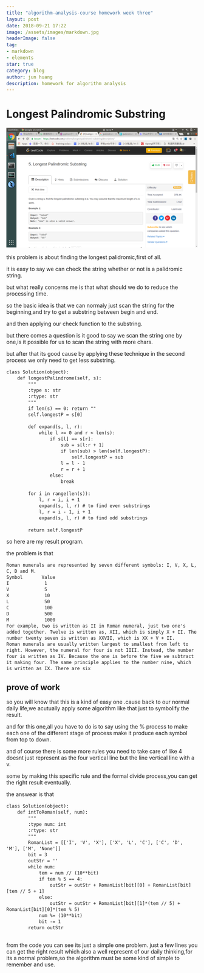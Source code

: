 ```yaml
---
title: "algorithm-analysis-course homework week three"
layout: post
date: 2018-09-21 17:22
image: /assets/images/markdown.jpg
headerImage: false
tag:
- markdown
- elements
star: true
category: blog
author: jun huang
description: homework for algorithm analysis
---
```


# Longest Palindromic Substring

![longest substring](./image/leetcode-week3.png)

this problem is about finding the longest palidromic,first of all.

it is easy to say we can check the string whether or not is a palidromic string.

but what really concerns me is that what should we do to reduce the processing time.

so the basic idea is that we can normaly just scan the string for the beginning,and try to get a substring between begin and end.

and then applying our check function to the substring.

but there comes a question is it good to say we scan the string one by one,is it possible for us to scan the string with more chars.

but after that its good cause by applying these technique in the second process we only need to get less substring.
```
class Solution(object):
    def longestPalindrome(self, s):
        """
        :type s: str
        :rtype: str
        """
        if len(s) == 0: return ""
        self.longestP = s[0]

        def expand(s, l, r):
            while l >= 0 and r < len(s):
                if s[l] == s[r]:
                    sub = s[l:r + 1]
                    if len(sub) > len(self.longestP):
                        self.longestP = sub
                    l = l - 1
                    r = r + 1
                else:
                    break

        for i in range(len(s)):
            l, r = i, i + 1
            expand(s, l, r) # to find even substrings
            l, r = i - 1, i + 1
            expand(s, l, r) # to find odd substrings

        return self.longestP
```

so here are my result program.

the problem is that
```
Roman numerals are represented by seven different symbols: I, V, X, L, C, D and M.
Symbol       Value
I             1
V             5
X             10
L             50
C             100
D             500
M             1000
For example, two is written as II in Roman numeral, just two one's added together. Twelve is written as, XII, which is simply X + II. The number twenty seven is written as XXVII, which is XX + V + II.
Roman numerals are usually written largest to smallest from left to right. However, the numeral for four is not IIII. Instead, the number four is written as IV. Because the one is before the five we subtract it making four. The same principle applies to the number nine, which is written as IX. There are six 

```

## prove of work
so you will know that this is a kind of easy one .cause back to our normal daily life,we acutually apply some algorithm like that just to symbolify the result.

and for this one,all you have to do is to say using the % process to make each one of the different stage of process make it produce each symbol from top to down.

and of course there is some more rules you need to take care of like 4 doesnt just represent as the four vertical line but the line vertical line with a v.

some by making this specific rule and the formal divide process,you can get the right result eventually.

the answear is that
```
class Solution(object):
    def intToRoman(self, num):
        """
        :type num: int
        :rtype: str
        """
        RomanList = [['I', 'V', 'X'], ['X', 'L', 'C'], ['C', 'D', 'M'], ['M', 'None']]
        bit = 3
        outStr = ''
        while num:
            tem = num // (10**bit)
            if tem % 5 == 4:
                outStr = outStr + RomanList[bit][0] + RomanList[bit][tem // 5 + 1]
            else:
                outStr = outStr + RomanList[bit][1]*(tem // 5) + RomanList[bit][0]*(tem % 5)
            num %= (10**bit)
            bit -= 1
        return outStr
        
```
from the code you can see its just a simple one problem.
just a few lines you can get the right result which also a well represent of our daily thinking,for its a normal problem,so the algorithm must be some kind of simple to remember and use.